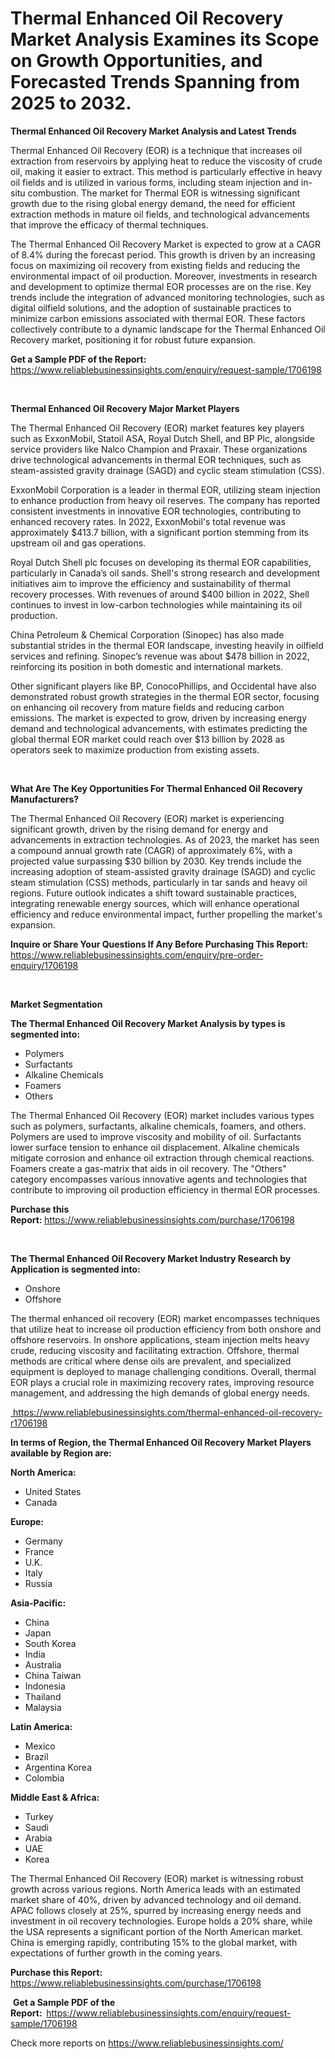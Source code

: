 <p><h1>Thermal Enhanced Oil Recovery Market Analysis Examines its Scope on Growth Opportunities, and Forecasted Trends Spanning from 2025 to 2032.</h1></p><p><strong>Thermal Enhanced Oil Recovery Market Analysis and Latest Trends</strong></p>
<p><p>Thermal Enhanced Oil Recovery (EOR) is a technique that increases oil extraction from reservoirs by applying heat to reduce the viscosity of crude oil, making it easier to extract. This method is particularly effective in heavy oil fields and is utilized in various forms, including steam injection and in-situ combustion. The market for Thermal EOR is witnessing significant growth due to the rising global energy demand, the need for efficient extraction methods in mature oil fields, and technological advancements that improve the efficacy of thermal techniques.</p><p>The Thermal Enhanced Oil Recovery Market is expected to grow at a CAGR of 8.4% during the forecast period. This growth is driven by an increasing focus on maximizing oil recovery from existing fields and reducing the environmental impact of oil production. Moreover, investments in research and development to optimize thermal EOR processes are on the rise. Key trends include the integration of advanced monitoring technologies, such as digital oilfield solutions, and the adoption of sustainable practices to minimize carbon emissions associated with thermal EOR. These factors collectively contribute to a dynamic landscape for the Thermal Enhanced Oil Recovery market, positioning it for robust future expansion.</p></p>
<p><strong>Get a Sample PDF of the Report:&nbsp;</strong> <a href="https://www.reliablebusinessinsights.com/enquiry/request-sample/1706198?utm_campaign=101&utm_medium=2&utm_source=Github&utm_content=ia&utm_term=10012025&utm_id=thermal-enhanced-oil-recovery">https://www.reliablebusinessinsights.com/enquiry/request-sample/1706198</a></p>
<p>&nbsp;</p>
<p><strong>Thermal Enhanced Oil Recovery Major Market Players</strong></p>
<p><p>The Thermal Enhanced Oil Recovery (EOR) market features key players such as ExxonMobil, Statoil ASA, Royal Dutch Shell, and BP Plc, alongside service providers like Nalco Champion and Praxair. These organizations drive technological advancements in thermal EOR techniques, such as steam-assisted gravity drainage (SAGD) and cyclic steam stimulation (CSS).</p><p>ExxonMobil Corporation is a leader in thermal EOR, utilizing steam injection to enhance production from heavy oil reserves. The company has reported consistent investments in innovative EOR technologies, contributing to enhanced recovery rates. In 2022, ExxonMobil's total revenue was approximately $413.7 billion, with a significant portion stemming from its upstream oil and gas operations.</p><p>Royal Dutch Shell plc focuses on developing its thermal EOR capabilities, particularly in Canada’s oil sands. Shell's strong research and development initiatives aim to improve the efficiency and sustainability of thermal recovery processes. With revenues of around $400 billion in 2022, Shell continues to invest in low-carbon technologies while maintaining its oil production.</p><p>China Petroleum & Chemical Corporation (Sinopec) has also made substantial strides in the thermal EOR landscape, investing heavily in oilfield services and refining. Sinopec’s revenue was about $478 billion in 2022, reinforcing its position in both domestic and international markets.</p><p>Other significant players like BP, ConocoPhillips, and Occidental have also demonstrated robust growth strategies in the thermal EOR sector, focusing on enhancing oil recovery from mature fields and reducing carbon emissions. The market is expected to grow, driven by increasing energy demand and technological advancements, with estimates predicting the global thermal EOR market could reach over $13 billion by 2028 as operators seek to maximize production from existing assets.</p></p>
<p>&nbsp;</p>
<p><strong>What Are The Key Opportunities For Thermal Enhanced Oil Recovery Manufacturers?</strong></p>
<p><p>The Thermal Enhanced Oil Recovery (EOR) market is experiencing significant growth, driven by the rising demand for energy and advancements in extraction technologies. As of 2023, the market has seen a compound annual growth rate (CAGR) of approximately 6%, with a projected value surpassing $30 billion by 2030. Key trends include the increasing adoption of steam-assisted gravity drainage (SAGD) and cyclic steam stimulation (CSS) methods, particularly in tar sands and heavy oil regions. Future outlook indicates a shift toward sustainable practices, integrating renewable energy sources, which will enhance operational efficiency and reduce environmental impact, further propelling the market's expansion.</p></p>
<p><strong>Inquire or Share Your Questions If Any Before Purchasing This Report:</strong> <a href="https://www.reliablebusinessinsights.com/enquiry/pre-order-enquiry/1706198?utm_campaign=101&utm_medium=2&utm_source=Github&utm_content=ia&utm_term=10012025&utm_id=thermal-enhanced-oil-recovery">https://www.reliablebusinessinsights.com/enquiry/pre-order-enquiry/1706198</a></p>
<p>&nbsp;</p>
<p><strong>Market Segmentation</strong></p>
<p><strong>The Thermal Enhanced Oil Recovery Market Analysis by types is segmented into:</strong></p>
<p><ul><li>Polymers</li><li>Surfactants</li><li>Alkaline Chemicals</li><li>Foamers</li><li>Others</li></ul></p>
<p><p>The Thermal Enhanced Oil Recovery (EOR) market includes various types such as polymers, surfactants, alkaline chemicals, foamers, and others. Polymers are used to improve viscosity and mobility of oil. Surfactants lower surface tension to enhance oil displacement. Alkaline chemicals mitigate corrosion and enhance oil extraction through chemical reactions. Foamers create a gas-matrix that aids in oil recovery. The "Others" category encompasses various innovative agents and technologies that contribute to improving oil production efficiency in thermal EOR processes.</p></p>
<p><strong>Purchase this Report:&nbsp;</strong><a href="https://www.reliablebusinessinsights.com/purchase/1706198?utm_campaign=101&utm_medium=2&utm_source=Github&utm_content=ia&utm_term=10012025&utm_id=thermal-enhanced-oil-recovery">https://www.reliablebusinessinsights.com/purchase/1706198</a></p>
<p>&nbsp;</p>
<p><strong>The Thermal Enhanced Oil Recovery Market Industry Research by Application is segmented into:</strong></p>
<p><ul><li>Onshore</li><li>Offshore</li></ul></p>
<p><p>The thermal enhanced oil recovery (EOR) market encompasses techniques that utilize heat to increase oil production efficiency from both onshore and offshore reservoirs. In onshore applications, steam injection melts heavy crude, reducing viscosity and facilitating extraction. Offshore, thermal methods are critical where dense oils are prevalent, and specialized equipment is deployed to manage challenging conditions. Overall, thermal EOR plays a crucial role in maximizing recovery rates, improving resource management, and addressing the high demands of global energy needs.</p></p>
<p><a href="https://www.reliablebusinessinsights.com/thermal-enhanced-oil-recovery-r1706198?utm_campaign=101&utm_medium=2&utm_source=Github&utm_content=ia&utm_term=10012025&utm_id=thermal-enhanced-oil-recovery">&nbsp;https://www.reliablebusinessinsights.com/thermal-enhanced-oil-recovery-r1706198</a></p>
<p><strong>In terms of Region, the Thermal Enhanced Oil Recovery Market Players available by Region are:</strong></p>
<p>
    <p> <strong> North America: </strong>
        <ul>
            <li>United States</li>
            <li>Canada</li>
        </ul>
        </p> 
    <p> <strong> Europe: </strong>
        <ul>
            <li>Germany</li>
            <li>France</li>
            <li>U.K.</li>
            <li>Italy</li>
            <li>Russia</li>
        </ul>
        </p> 
    <p> <strong> Asia-Pacific: </strong>
        <ul>
            <li>China</li>
            <li>Japan</li>
            <li>South Korea</li>
            <li>India</li>
            <li>Australia</li>
            <li>China Taiwan</li>
            <li>Indonesia</li>
            <li>Thailand</li>
            <li>Malaysia</li>
        </ul>
        </p> 
    <p> <strong> Latin America: </strong>
        <ul>
            <li>Mexico</li>
            <li>Brazil</li>
            <li>Argentina Korea</li>
            <li>Colombia</li>
        </ul>
        </p> 
    <p> <strong> Middle East & Africa: </strong>
        <ul>
            <li>Turkey</li>
            <li>Saudi</li>
            <li>Arabia</li>
            <li>UAE</li>
            <li>Korea</li>
        </ul>
    </p>
    </p>
<p><p>The Thermal Enhanced Oil Recovery (EOR) market is witnessing robust growth across various regions. North America leads with an estimated market share of 40%, driven by advanced technology and oil demand. APAC follows closely at 25%, spurred by increasing energy needs and investment in oil recovery technologies. Europe holds a 20% share, while the USA represents a significant portion of the North American market. China is emerging rapidly, contributing 15% to the global market, with expectations of further growth in the coming years.</p></p>
<p><strong>Purchase this Report: </strong><a href="https://www.reliablebusinessinsights.com/purchase/1706198?utm_campaign=101&utm_medium=2&utm_source=Github&utm_content=ia&utm_term=10012025&utm_id=thermal-enhanced-oil-recovery">https://www.reliablebusinessinsights.com/purchase/1706198</a></p>
<p>&nbsp;<strong>Get a Sample PDF of the Report:&nbsp;&nbsp;</strong><a href="https://www.reliablebusinessinsights.com/enquiry/request-sample/1706198?utm_campaign=101&utm_medium=2&utm_source=Github&utm_content=ia&utm_term=10012025&utm_id=thermal-enhanced-oil-recovery">https://www.reliablebusinessinsights.com/enquiry/request-sample/1706198</a></p>
<p><strong></strong></p>
<p>Check more reports on <a href="https://www.reliablebusinessinsights.com/?utm_campaign=101&utm_medium=2&utm_source=Github&utm_content=ia&utm_term=10012025&utm_id=thermal-enhanced-oil-recovery">https://www.reliablebusinessinsights.com/</a></p>